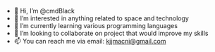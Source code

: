 - 👋 Hi, I’m @cmdBlack
- 👀 I’m interested in anything related to space and technology
- 🌱 I’m currently learning various programming languages
- 💞️ I’m looking to collaborate on project that would improve my skills
- 📫 You can reach me via email: kjjmacni@gmail.com

<!---
cmdBlack/cmdBlack is a ✨ special ✨ repository because its `README.md` (this file) appears on your GitHub profile.
You can click the Preview link to take a look at your changes.
--->
